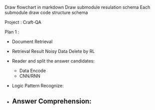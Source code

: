 Draw flowchart in markdown
Draw submodule resulation schema
Each submodule draw code structure schema


Project : Craft-QA

Plan 1 : 
- Document Retrieval
- Retrieval Result Noisy Data Delete by RL
- Reader and split the answer candidates:
	- Data Encode
	- CNN/RNN
- Logic Pattern Recognize:

- Answer Comprehension:
	- 



